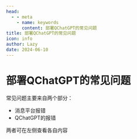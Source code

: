 ```yaml
---
head:
  - - meta
    - name: keywords
      content: 部署QChatGPT的常见问题
title: 部署QChatGPT的常见问题
icon: info
author: Lazy
date: 2024-06-10
---
```


# 部署QChatGPT的常见问题

常见问题主要来自两个部分：

- 消息平台报错
- QChatGPT的报错

两者可在左侧查看各自内容
